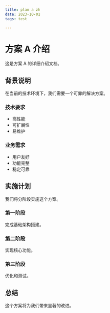 ```yaml
---
title: plan a zh
date: 2023-10-01
tags: test

---
```


# 方案 A 介绍

这是方案 A 的详细介绍文档。

## 背景说明

在当前的技术环境下，我们需要一个可靠的解决方案。

### 技术要求

- 高性能
- 可扩展性
- 易维护

### 业务需求

- 用户友好
- 功能完整
- 稳定可靠

## 实施计划

我们将分阶段实施这个方案。

### 第一阶段

完成基础架构搭建。

### 第二阶段

实现核心功能。

### 第三阶段

优化和测试。

## 总结

这个方案将为我们带来显著的改进。
